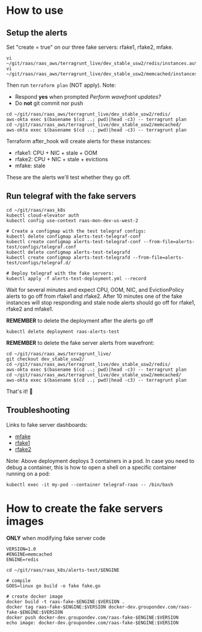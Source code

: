 # How to use

## Setup the alerts
Set "create = true" on our three fake servers: rfake1, rfake2, mfake.
```
vi ~/git/raas/raas_aws/terragrunt_live/dev_stable_usw2/redis/instances.auto.tfvars
vi ~/git/raas/raas_aws/terragrunt_live/dev_stable_usw2/memcached/instances.auto.tfvars
```

Then run `terraform plan` (NOT apply). Note:
* Respond **yes** when prompted *Perform wavefront updates?*
* Do **not** git commit nor push
```
cd ~/git/raas/raas_aws/terragrunt_live/dev_stable_usw2/redis/
aws-okta exec $(basename $(cd ..; pwd)|head -c3) -- terragrunt plan
cd ~/git/raas/raas_aws/terragrunt_live/dev_stable_usw2/memcached/
aws-okta exec $(basename $(cd ..; pwd)|head -c3) -- terragrunt plan
```
Terraform after_hook will create alerts for these instances:
* rfake1: CPU + NIC + stale + OOM
* rfake2: CPU + NIC + stale + evictions
* mfake: stale

These are the alerts we'll test whether they go off.

## Run telegraf with the fake servers

```
cd ~/git/raas/raas_k8s
kubectl cloud-elevator auth
kubectl config use-context raas-mon-dev-us-west-2

# Create a configmap with the test telegraf configs:
kubectl delete configmap alerts-test-telegraf-conf
kubectl create configmap alerts-test-telegraf-conf --from-file=alerts-test/configs/telegraf.conf
kubectl delete configmap alerts-test-telegrafd
kubectl create configmap alerts-test-telegrafd --from-file=alerts-test/configs/telegraf.d/

# Deploy telegraf with the fake servers:
kubectl apply -f alerts-test-deployment.yml --record
```

Wait for several minutes and expect CPU, OOM, NIC, and EvictionPolicy alerts to go off from rfake1 and rfake2.
After 10 minutes one of the fake instances will stop responding and stale node alerts should go off for rfake1, rfake2 and mfake1.

**REMEMBER** to delete the deployment after the alerts go off
```
kubectl delete deployment raas-alerts-test
```

**REMEMBER** to delete the fake server alerts from wavefront:
```
cd ~/git/raas/raas_aws/terragrunt_live/
git checkout dev_stable_usw2/
cd ~/git/raas/raas_aws/terragrunt_live/dev_stable_usw2/redis/
aws-okta exec $(basename $(cd ..; pwd)|head -c3) -- terragrunt plan
cd ~/git/raas/raas_aws/terragrunt_live/dev_stable_usw2/memcached/
aws-okta exec $(basename $(cd ..; pwd)|head -c3) -- terragrunt plan
```

That's it! 🍻

## Troubleshooting

Links to fake server dashboards:
* [mfake](https://groupon.wavefront.com/dashboard/raas_aws_memcached#(g:(c:off,l:!t,ls:!t,w:'2h'),p:(server:'mfake-dev.*.*.usw2.cache.amazonaws.com:11211')))
* [rfake1](https://groupon.wavefront.com/dashboard/raas_aws_redis#(g:(c:off,l:!t,ls:!t,w:'2h'),p:(role:(d:master,l:role,m:(master:master,slave:slave)),server:'rfake1-dev-*.usw2.cache.amazonaws.com')))
* [rfake2](https://groupon.wavefront.com/dashboard/raas_aws_redis#(g:(c:off,l:!t,ls:!t,w:'2h'),p:(role:(d:master,l:role,m:(master:master,slave:slave)),server:'rfake2-dev-*.usw2.cache.amazonaws.com')))


Note: Above deployment deploys 3 containers in a pod. In case you need to debug a container, this is how to open a shell on a specific container running on a pod:
```
kubectl exec -it my-pod --container telegraf-raas -- /bin/bash
```

# How to create the fake servers images
**ONLY** when modifying fake server code

```
VERSION=1.0
#ENGINE=memcached
ENGINE=redis

cd ~/git/raas/raas_k8s/alerts-test/$ENGINE

# compile
GOOS=linux go build -o fake fake.go

# create docker image
docker build -t raas-fake-$ENGINE:$VERSION .
docker tag raas-fake-$ENGINE:$VERSION docker-dev.groupondev.com/raas-fake-$ENGINE:$VERSION
docker push docker-dev.groupondev.com/raas-fake-$ENGINE:$VERSION
echo image: docker-dev.groupondev.com/raas-fake-$ENGINE:$VERSION
```
